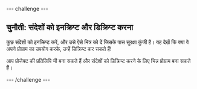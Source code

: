 --- challenge ---
## चुनौती: संदेशों को इनक्रिप्ट और डिक्रिप्ट करना
कुछ संदेशों को इनक्रिप्ट करें, और उसे ऐसे मित्र को दें जिसके पास सुरक्षा कुंजी है। यह देखें कि क्या वे अपने प्रोग्राम का उपयोग करके, उन्हें डिक्रिप्ट कर सकते हैं!

आप प्रोजेक्ट की प्रतिलिपि भी बना सकते हैं और संदेशों को डिक्रिप्ट करने के लिए भिन्न प्रोग्राम बना सकते हैं।




--- /challenge ---